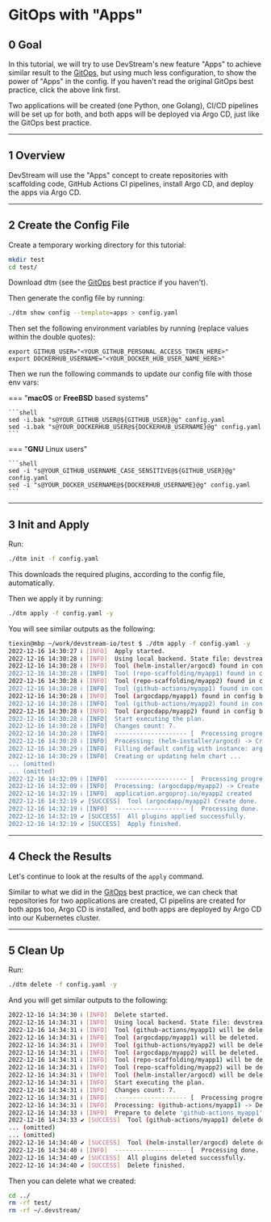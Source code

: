 # GitOps with "Apps"

## 0 Goal

In this tutorial, we will try to use DevStream's new feature "Apps" to achieve similar result to the [GitOps](./gitops-tools.md), but using much less configuration, to show the power of "Apps" in the config. If you haven't read the original GitOps best practice, click the above link first.

Two applications will be created (one Python, one Golang), CI/CD pipelines will be set up for both, and both apps will be deployed via Argo CD, just like the GitOps best practice.

---

## 1 Overview

DevStream will use the "Apps" concept to create repositories with scaffolding code, GitHub Actions CI pipelines, install Argo CD, and deploy the apps via Argo CD.

---

## 2 Create the Config File

Create a temporary working directory for this tutorial:

```bash
mkdir test
cd test/
```

Download dtm (see the [GitOps](./gitops-tools.md) best practice if you haven't).

Then generate the config file by running:

```bash
./dtm show config --template=apps > config.yaml
```

Then set the following environment variables by running (replace values within the double quotes):

```shell
export GITHUB_USER="<YOUR_GITHUB_PERSONAL_ACCESS_TOKEN_HERE>"
export DOCKERHUB_USERNAME="<YOUR_DOCKER_HUB_USER_NAME_HERE>"
```

Then we run the following commands to update our config file with those env vars:

===  "**macOS** or **FreeBSD** based systems"

    ```shell
    sed -i.bak "s@YOUR_GITHUB_USER@${GITHUB_USER}@g" config.yaml
    sed -i.bak "s@YOUR_DOCKERHUB_USER@${DOCKERHUB_USERNAME}@g" config.yaml
    ```

=== "**GNU** Linux users"
 
    ```shell
    sed -i "s@YOUR_GITHUB_USERNAME_CASE_SENSITIVE@${GITHUB_USER}@g" config.yaml
    sed -i "s@YOUR_DOCKER_USERNAME@${DOCKERHUB_USERNAME}@g" config.yaml
    ```

---

## 3 Init and Apply

Run:

```bash
./dtm init -f config.yaml
```

This downloads the required plugins, according to the config file, automatically.

Then we apply it by running:

```bash
./dtm apply -f config.yaml -y
```

You will see similar outputs as the following:

```bash
tiexin@mbp ~/work/devstream-io/test $ ./dtm apply -f config.yaml -y
2022-12-16 14:30:27 ℹ [INFO]  Apply started.
2022-12-16 14:30:28 ℹ [INFO]  Using local backend. State file: devstream.state.
2022-12-16 14:30:28 ℹ [INFO]  Tool (helm-installer/argocd) found in config but doesn't exist in the state, will be created.
2022-12-16 14:30:28 ℹ [INFO]  Tool (repo-scaffolding/myapp1) found in config but doesn't exist in the state, will be created.
2022-12-16 14:30:28 ℹ [INFO]  Tool (repo-scaffolding/myapp2) found in config but doesn't exist in the state, will be created.
2022-12-16 14:30:28 ℹ [INFO]  Tool (github-actions/myapp1) found in config but doesn't exist in the state, will be created.
2022-12-16 14:30:28 ℹ [INFO]  Tool (argocdapp/myapp1) found in config but doesn't exist in the state, will be created.
2022-12-16 14:30:28 ℹ [INFO]  Tool (github-actions/myapp2) found in config but doesn't exist in the state, will be created.
2022-12-16 14:30:28 ℹ [INFO]  Tool (argocdapp/myapp2) found in config but doesn't exist in the state, will be created.
2022-12-16 14:30:28 ℹ [INFO]  Start executing the plan.
2022-12-16 14:30:28 ℹ [INFO]  Changes count: 7.
2022-12-16 14:30:28 ℹ [INFO]  -------------------- [  Processing progress: 1/7.  ] --------------------
2022-12-16 14:30:28 ℹ [INFO]  Processing: (helm-installer/argocd) -> Create ...
2022-12-16 14:30:29 ℹ [INFO]  Filling default config with instance: argocd.
2022-12-16 14:30:29 ℹ [INFO]  Creating or updating helm chart ...
... (omitted)
... (omitted)
2022-12-16 14:32:09 ℹ [INFO]  -------------------- [  Processing progress: 7/7.  ] --------------------
2022-12-16 14:32:09 ℹ [INFO]  Processing: (argocdapp/myapp2) -> Create ...
2022-12-16 14:32:19 ℹ [INFO]  application.argoproj.io/myapp2 created
2022-12-16 14:32:19 ✔ [SUCCESS]  Tool (argocdapp/myapp2) Create done.
2022-12-16 14:32:19 ℹ [INFO]  -------------------- [  Processing done.  ] --------------------
2022-12-16 14:32:19 ✔ [SUCCESS]  All plugins applied successfully.
2022-12-16 14:32:19 ✔ [SUCCESS]  Apply finished.
```

---

## 4 Check the Results

Let's continue to look at the results of the `apply` command.

Similar to what we did in the [GitOps](./gitops-tools.md) best practice, we can check that repositories for two applications are created, CI pipelins are created for both apps too, Argo CD is installed, and both apps are deployed by Argo CD into our Kubernetes cluster.

---

## 5 Clean Up

Run:

```bash
./dtm delete -f config.yaml -y
```

And you will get similar outputs to the following:

```bash
2022-12-16 14:34:30 ℹ [INFO]  Delete started.
2022-12-16 14:34:31 ℹ [INFO]  Using local backend. State file: devstream.state.
2022-12-16 14:34:31 ℹ [INFO]  Tool (github-actions/myapp1) will be deleted.
2022-12-16 14:34:31 ℹ [INFO]  Tool (argocdapp/myapp1) will be deleted.
2022-12-16 14:34:31 ℹ [INFO]  Tool (github-actions/myapp2) will be deleted.
2022-12-16 14:34:31 ℹ [INFO]  Tool (argocdapp/myapp2) will be deleted.
2022-12-16 14:34:31 ℹ [INFO]  Tool (repo-scaffolding/myapp1) will be deleted.
2022-12-16 14:34:31 ℹ [INFO]  Tool (repo-scaffolding/myapp2) will be deleted.
2022-12-16 14:34:31 ℹ [INFO]  Tool (helm-installer/argocd) will be deleted.
2022-12-16 14:34:31 ℹ [INFO]  Start executing the plan.
2022-12-16 14:34:31 ℹ [INFO]  Changes count: 7.
2022-12-16 14:34:31 ℹ [INFO]  -------------------- [  Processing progress: 1/7.  ] --------------------
2022-12-16 14:34:31 ℹ [INFO]  Processing: (github-actions/myapp1) -> Delete ...
2022-12-16 14:34:33 ℹ [INFO]  Prepare to delete 'github-actions_myapp1' from States.
2022-12-16 14:34:33 ✔ [SUCCESS]  Tool (github-actions/myapp1) delete done.
... (omitted)
... (omitted)
2022-12-16 14:34:40 ✔ [SUCCESS]  Tool (helm-installer/argocd) delete done.
2022-12-16 14:34:40 ℹ [INFO]  -------------------- [  Processing done.  ] --------------------
2022-12-16 14:34:40 ✔ [SUCCESS]  All plugins deleted successfully.
2022-12-16 14:34:40 ✔ [SUCCESS]  Delete finished.
```

Then you can delete what we created:

```bash
cd ../
rm -rf test/
rm -rf ~/.devstream/
```
